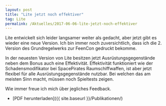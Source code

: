 ```yaml
---
layout: post
title: "Lite jetzt noch effektiver"
tag: Lite
permalink: /Aktuelles/2017-06-06-lite-jetzt-noch-effektiver
---
```


Lite entwickelt sich leider langsamer weiter als gedacht, aber jetzt gibt es wieder eine neue Version. Ich bin immer noch zuversichtlich, dass ich die 2. Version des Grundregelwerks zur FeenCon gedruckt bekomme.

In der neuesten Version von Lite besitzen jetzt Ausrüstungsgegenstände neben dem Bonus auch eine Effektivität. Effektivität funktioniert wie der Schadensmodifikator bei SpacePirates Raumschiffwaffen, ist aber jetzt flexibel für alle Ausrüstungsgegenstände nutzbar. Bei welchen das am meisten Sinn macht, müssen noch Spieltests zeigen.

Wie immer freue ich mich über jegliches Feedback.

- [PDF herunterladen]({{ site.baseurl }}/Publikationen/)
